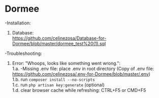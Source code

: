 # Dormee <br />

-Installation: <br />

1. Database: <br />
https://github.com/celinezosa/Database-for-Dormee/blob/master/dormee_test%20(1).sql <br/>


-Troubleshooting:  <br />

1. Error: "Whoops, looks like something went wrong.":  <br />
1.a.  -Missing .env file: place .env in root directory (Copy of .env file: https://github.com/celinezosa/.env-for-Dormee/blob/master/.env)  <br />
1.b.  run `composer install --no-scripts`  <br />
1.c.  run `php artisan key:generate`  (optional) <br />
1.d.  clear browser cache while refreshing: CTRL+F5 or CMD+F5  <br />
